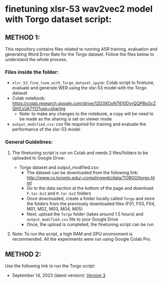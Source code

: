 # finetuning xlsr-53 wav2vec2 model with Torgo dataset script:

## METHOD 1:

This repository contains files related to running ASR training, evaluation and generating Word Error Rate for the Torgo dataset. Follow the files below to understand the whole process.

### Files inside the folder:
- `xlsr_53_fine_tune_with_Torgo_dataset.ipynb`: Colab script to finetune, evaluate and generate WER using the xlsr-53 model with the Torgo dataset
- Colab notebook: https://colab.research.google.com/drive/12D3XOoNT610DyrQQPBsGcZQh1LVJA7YO?usp=sharing
    - Note: to make any changes to the notebook, a copy will be need to be made as the sharing is set on viewer mode
- `output_modified.csv`: csv file required for training and evaluate the performance of the xlsr-53 model

### General Guidelines:
1. The finetuning script is run on Colab and needs 2 files/folders to be uploaded to Google Drive:
    - Torgo dataset and output_modified.csv:
        - The dataset can be downloaded from the following link: http://www.cs.toronto.edu/~complingweb/data/TORGO/torgo.html
        - Go to the data section at the bottom of the page and download: `F.tar.bz2` and `M.tar.bz2` folders
        - Once downloaded, create a folder locally called `Torgo` and store the folders from the previously downloaded files (F01, F03, F04, M01, M02, M03, M04, M05)
        - Next, upload the `Torgo` folder (takes around 1.5 hours) and `output_modified.csv` file to your Google Drive
        - Once, the upload is completed, the finetuning script can be run

2. Note: To run the script, a high RAM and GPU environment is recommended. All the experiments were run using Google Colab Pro.

## METHOD 2:

Use the following link to run the Torgo script:
 - September 14, 2023 (latest version): <a href="https://colab.research.google.com/drive/1J2UVEQNWdZZy7Z6ZDafFUksLbNI0hjfG?usp=sharing" target="_blank">Version 3</a>